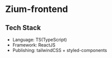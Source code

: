 # Zium-frontend

## Tech Stack

- Language: TS(TypeScript)
- Framework: ReactJS
- Publishing: tailwindCSS + styled-components
